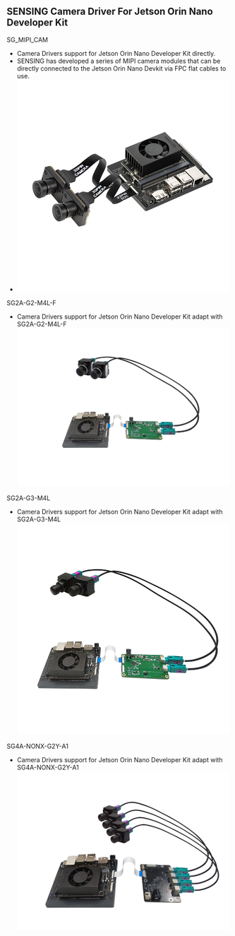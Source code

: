 ## SENSING Camera Driver For Jetson Orin Nano Developer Kit

SG_MIPI_CAM

* Camera Drivers support for Jetson Orin Nano Developer Kit directly.
* SENSING has developed a series of MIPI camera modules that can be directly connected to the Jetson Orin Nano Devkit via FPC flat cables to use.
* ![atl text](../SENSING%20Deserializer%20Adapt%20Board/NVIDIA%20Jetson%20Orin%20Nano.png)

SG2A-G2-M4L-F

* Camera Drivers support for Jetson Orin Nano Developer Kit adapt with SG2A-G2-M4L-F
  ![atl text](../SENSING%20Deserializer%20Adapt%20Board/SG2A-G2-M4L-F%20with%20Jetson%20Orin%20Nano&NX%20Devkit.jpg)

SG2A-G3-M4L

* Camera Drivers support for Jetson Orin Nano Developer Kit adapt with SG2A-G3-M4L
  ![atl text](../SENSING%20Deserializer%20Adapt%20Board/SG2A-G3-M4L-F%20with%20Jetson%20Orin%20Nano&NX%20Devkit.png)

SG4A-NONX-G2Y-A1

* Camera Drivers support for Jetson Orin Nano Developer Kit adapt with SG4A-NONX-G2Y-A1
  ![atl text](../SENSING%20Deserializer%20Adapt%20Board/SG4A-NONX-G2Y-A1%20with%20Jetson%20Orin%20Nano&NX%20Devkit.png)
